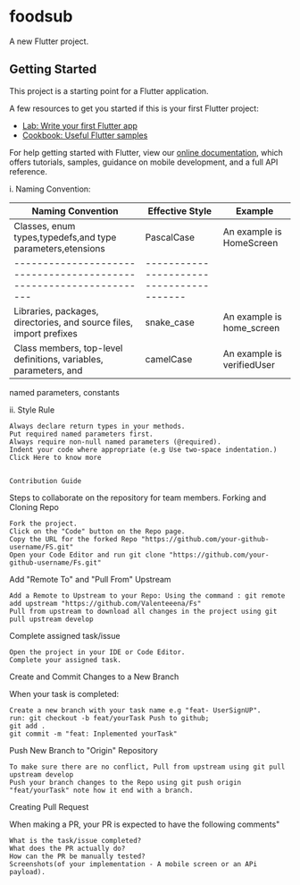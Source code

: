 # foodsub

A new Flutter project.

## Getting Started

This project is a starting point for a Flutter application.

A few resources to get you started if this is your first Flutter project:

- [Lab: Write your first Flutter app](https://flutter.dev/docs/get-started/codelab)
- [Cookbook: Useful Flutter samples](https://flutter.dev/docs/cookbook)

For help getting started with Flutter, view our
[online documentation](https://flutter.dev/docs), which offers tutorials,
samples, guidance on mobile development, and a full API reference.



i. Naming Convention:

|Naming Convention	                                                |Effective Style |	Example|
----------------------------------------------------------          |-----------------|----------
Classes, enum types,typedefs,and type parameters,etensions          |	PascalCase 	    | An example is HomeScreen
------------------------------------------------------------------  |----------------------------------------
Libraries, packages, directories, and source files, import prefixes |	snake_case 	     | An example is home_screen
Class members, top-level definitions, variables, parameters, and    | camelCase 	     | An example is verifiedUser
named parameters, constants 	

ii. Style Rule

    Always declare return types in your methods.
    Put required named parameters first.
    Always require non-null named parameters (@required).
    Indent your code where appropriate (e.g Use two-space indentation.) Click Here to know more
    
    
    Contribution Guide

Steps to collaborate on the repository for team members.
Forking and Cloning Repo

    Fork the project.
    Click on the "Code" button on the Repo page.
    Copy the URL for the forked Repo "https://github.com/your-github-username/FS.git"
    Open your Code Editor and run git clone "https://github.com/your-github-username/Fs.git"

Add "Remote To" and "Pull From" Upstream

    Add a Remote to Upstream to your Repo: Using the command : git remote add upstream "https://github.com/Valenteeena/Fs"
    Pull from upstream to download all changes in the project using git pull upstream develop

Complete assigned task/issue

    Open the project in your IDE or Code Editor.
    Complete your assigned task.

Create and Commit Changes to a New Branch

When your task is completed:

    Create a new branch with your task name e.g "feat- UserSignUP".
    run: git checkout -b feat/yourTask Push to github;
    git add .
    git commit -m "feat: Inplemented yourTask"

Push New Branch to "Origin" Repository

    To make sure there are no conflict, Pull from upstream using git pull upstream develop
    Push your branch changes to the Repo using git push origin "feat/yourTask" note how it end with a branch.

Creating Pull Request

When making a PR, your PR is expected to have the following comments"

    What is the task/issue completed?
    What does the PR actually do?
    How can the PR be manually tested?
    Screenshots(of your implementation - A mobile screen or an APi payload).


